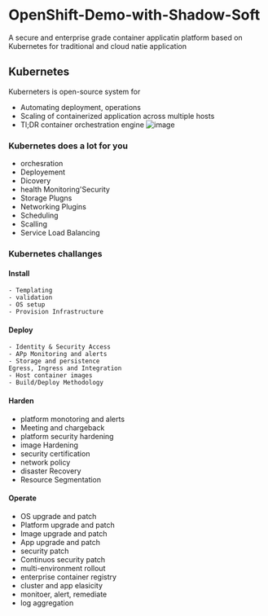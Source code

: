 # OpenShift-Demo-with-Shadow-Soft
A secure and enterprise grade container applicatin platform based on Kubernetes for traditional and cloud natie application 

## Kubernetes
Kuberneters is open-source system for
  - Automating deployment, operations
  - Scaling of containerized application across multiple hosts 
  - Tl;DR container orchestration engine
![image](https://user-images.githubusercontent.com/48562260/150774979-9a5ede6a-5f54-4c81-8c0d-1bbcdeba1cd4.png)

### Kubernetes does a lot for you 
  - orchesration
  - Deployement
  - Dicovery
  - health Monitoring'Security
  - Storage Plugns
  - Networking Plugins 
  - Scheduling
  - Scalling
  - Service Load Balancing

### Kubernetes challanges
  #### Install
    - Templating
    - validation
    - OS setup
    - Provision Infrastructure
  #### Deploy
    - Identity & Security Access
    - APp Monitoring and alerts
    - Storage and persistence
    Egress, Ingress and Integration
    - Host container images
    - Build/Deploy Methodology
 #### Harden
  - platform monotoring and alerts
  - Meeting and chargeback
  - platform security hardening
  - image Hardening
  - security certification
  - network policy
  - disaster Recovery
  - Resource Segmentation
#### Operate
  - OS upgrade and patch
  - Platform upgrade and patch 
  - Image upgrade and patch
  - App upgrade and patch
  - security patch
  - Continuos security patch
  - multi-environment rollout
  - enterprise container registry
  - cluster and app elasicity
  - monitoer, alert, remediate
  - log aggregation
